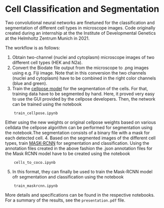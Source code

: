 # Cell Classification and Segmentation

Two convolutional neural networks are finetuned for the classification and segmentation of different cell types in microscope images. Code originally created during an internship at the the Institute of Developmental Genetics at the Helmholtz Zentrum Munich in 2021. 

The workflow is as follows: 

1. Obtain two-channel (nuclei and cytoplasm) microscope images of two different cell types (HEK and N2a).
2. Convert the Biodate file output from the microscope to .png images using e.g. Fiji image. Note that in this conversion the two channels (nuclei and cytoplasm) have to be combined in the right color channels (blue and green).
3. Train the [cellpose model](https://github.com/MouseLand/cellpose) for the segmentation of the cells. For that, training data have to be segmented by hand. Here, it proved very easy to use the GUI provided by the cellpose developers. Then, the network can be trained using the notebook
```   
	train_cellpose.ipynb
```
Either using the new weights or original cellpose weights based on various celldata the cellpose algorithm can be performed for segmentation using the notebook.The segmentation consists of a binary file with a mask for each detected cell. 
4. Based on the segmented images of the different cell types, train [MASK-RCNN](https://github.com/matterport/Mask_RCNN) for segmentation and classification. Using the annotation files created in the above fashion the .json annotation files for the Mask RCNN model have to be created using the notebook
```
	cells_to_coco.ipynb
```
5. In this format, they can finally be used to train the Mask-RCNN model ofr segmentation and classification using the notebook 
```
	train_maskrcnn.ipynb
```
More details and specifications can be found in the respective notebooks. For a summary of the results, see the `presentation.pdf` file.
